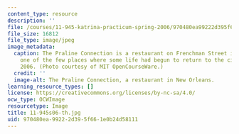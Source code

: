 ```yaml
---
content_type: resource
description: ''
file: /courses/11-945-katrina-practicum-spring-2006/970480ea99222d395f661e0b24d58111_11-945s06-th.jpg
file_size: 16812
file_type: image/jpeg
image_metadata:
  caption: The Praline Connection is a restaurant on Frenchman Street in New Orleans,
    one of the few places where some life had begun to return to the city in March,
    2006. (Photo courtesy of MIT OpenCourseWare.)
  credit: ''
  image-alt: The Praline Connection, a restaurant in New Orleans.
learning_resource_types: []
license: https://creativecommons.org/licenses/by-nc-sa/4.0/
ocw_type: OCWImage
resourcetype: Image
title: 11-945s06-th.jpg
uid: 970480ea-9922-2d39-5f66-1e0b24d58111
---
```

